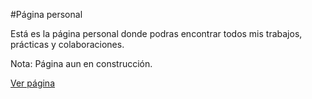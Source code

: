 #Página personal

Está es la página personal donde podras encontrar todos mis trabajos, prácticas y colaboraciones. 

Nota: Página aun en construcción.

[Ver página](http://oscar-dmc.github.io/)